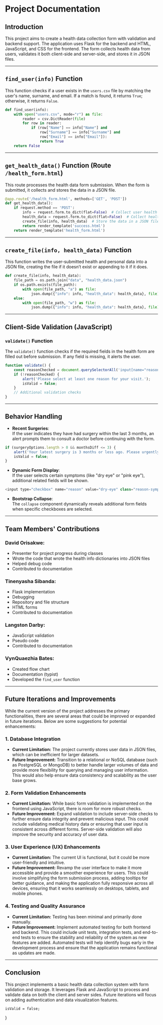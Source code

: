 # Project Documentation

## Introduction

This project aims to create a health data collection form with validation and backend support. The application uses Flask for the backend and HTML, JavaScript, and CSS for the frontend. The form collects health data from users, validates it both client-side and server-side, and stores it in JSON files.

---

## `find_user(info)` Function

This function checks if a user exists in the `users.csv` file by matching the user's name, surname, and email. If a match is found, it returns `True`; otherwise, it returns `False`.

```python
def find_user(info):
    with open("users.csv", mode="r") as file:
        reader = csv.DictReader(file)
        for row in reader:
            if (row["Name"] == info["Name"] and
                row["Surname"] == info["Surname"] and
                row["Email"] == info["Email"]):
                return True
    return False
```

---

## `get_health_data()` Function (Route `/health_form.html`)

This route processes the health data form submission. When the form is submitted, it collects and stores the data in a JSON file.

```python
@app.route('/health_form.html', methods=['GET', 'POST'])
def get_health_data():
    if request.method == 'POST':
        info = request.form.to_dict(flat=False)  # Collect user health data
        health_data = request.form.to_dict(flat=False)  # Collect health-specific data
        create_file(info, health_data)  # Store the data in a JSON file
        return render_template('success.html')
    return render_template('health_form.html')
```

---

## `create_file(info, health_data)` Function

This function writes the user-submitted health and personal data into a JSON file, creating the file if it doesn’t exist or appending to it if it does.

```python
def create_file(info, health_data):
    file_path = os.path.join("data", "health_data.json")
    if os.path.exists(file_path):
        with open(file_path, "a") as file:
            json.dump({"info": info, "health_data": health_data}, file)
    else:
        with open(file_path, "w") as file:
            json.dump({"info": info, "health_data": health_data}, file)
```

---

## Client-Side Validation (JavaScript)

### `validate()` Function

The `validate()` function checks if the required fields in the health form are filled out before submission. If any field is missing, it alerts the user.

```javascript
function validate() {
    const reasonChecked = document.querySelectorAll('input[name="reason"]:checked').length > 0;
    if (!reasonChecked) {
        alert('Please select at least one reason for your visit.');
        isValid = false;
    }
    // Additional validation checks
}
```

---

## Behavior Handling

- **Recent Surgeries**:  
  If the user indicates they have had surgery within the last 3 months, an alert prompts them to consult a doctor before continuing with the form.

```javascript
if (surgeryOptions.length > 0 && monthsDiff <= 3) {
    alert('Your latest surgery is 3 months or less ago. Please urgently consult a doctor.');
    isValid = false;
}
```

- **Dynamic Form Display**:  
  If the user selects certain symptoms (like "dry eye" or "pink eye"), additional related fields will be shown.

```javascript
<input type="checkbox" name="reason" value="dry-eye" class="reason-symptom" data-bs-toggle="collapse" href="#collapse-onset-date"> Dry eye
```

- **Bootstrap Collapse**:  
  The `collapse` component dynamically reveals additional form fields when specific checkboxes are selected.

---

## Team Members' Contributions

### David Orisakwe:
- Presenter for project progress during classes
- Wrote the code that wrote the health info dictionaries into JSON files
- Helped debug code
- Contributed to documentation

### Tinenyasha Sibanda:
- Flask implementation
- Debugging
- Repository and file structure
- HTML forms
- Contributed to documentation

### Langston Darby:
- JavaScript validation
- Pseudo code
- Contributed to documentation

### VynQuaezhia Bates:
- Created flow chart
- Documentation (typist)
- Developed the `find_user` function

---
## Future Iterations and Improvements

While the current version of the project addresses the primary functionalities, there are several areas that could be improved or expanded in future iterations. Below are some suggestions for potential enhancements:

### 1. **Database Integration**
   - **Current Limitation:** The project currently stores user data in JSON files, which can be inefficient for larger datasets.
   - **Future Improvement:** Transition to a relational or NoSQL database (such as PostgreSQL or MongoDB) to better handle larger volumes of data and provide more flexibility for querying and managing user information. This would also help ensure data consistency and scalability as the user base grows.

### 2. **Form Validation Enhancements**
   - **Current Limitation:** While basic form validation is implemented on the frontend using JavaScript, there is room for more robust checks.
   - **Future Improvement:** Expand validation to include server-side checks to further ensure data integrity and prevent malicious input. This could include validating medical history data or ensuring that user input is consistent across different forms. Server-side validation will also improve the security and accuracy of user data.

### 3. **User Experience (UX) Enhancements**
   - **Current Limitation:** The current UI is functional, but it could be more user-friendly and intuitive.
   - **Future Improvement:** Revamp the user interface to make it more accessible and provide a smoother experience for users. This could involve simplifying the form submission process, adding tooltips for better guidance, and making the application fully responsive across all devices, ensuring that it works seamlessly on desktops, tablets, and mobile phones.

### 4. **Testing and Quality Assurance**
   - **Current Limitation:** Testing has been minimal and primarily done manually.
   - **Future Improvement:** Implement automated testing for both frontend and backend. This could include unit tests, integration tests, and end-to-end tests to ensure the stability and reliability of the system as new features are added. Automated tests will help identify bugs early in the development process and ensure that the application remains functional as updates are made.
---

## Conclusion

This project implements a basic health data collection system with form validation and storage. It leverages Flask and JavaScript to process and validate data on both the client and server sides. Future iterations will focus on adding authentication and data visualization features.

    isValid = false;
}
